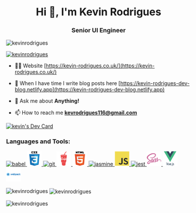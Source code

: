 <h1 align="center">Hi 👋, I'm Kevin Rodrigues</h1>
<h3 align="center">Senior UI Engineer</h3>

<p align="left"> <img src="https://komarev.com/ghpvc/?username=kevinrodrigues&label=Profile%20views&color=0e75b6&style=flat" alt="kevinrodrigues" /> </p>

<p align="left"> <a href="https://github.com/ryo-ma/github-profile-trophy"><img src="https://github-profile-trophy.vercel.app/?username=kevinrodrigues" alt="kevinrodrigues" /></a> </p>

- 👨‍💻 Website [https://kevin-rodrigues.co.uk/](https://kevin-rodrigues.co.uk/)

- 📝 When I have time I write blog posts here [https://kevin-rodrigues-dev-blog.netlify.app](https://kevin-rodrigues-dev-blog.netlify.app)

- 💬 Ask me about **Anything!**

- 📫 How to reach me **kevrodrigues116@gmail.com**

<a href="https://app.daily.dev/k_rod"><img src="https://api.daily.dev/devcards/0363869351364f8ca6fc6b1b93cb935a.png?r=k3o" width="400" alt="kevin's Dev Card"/></a>

<h3 align="left">Languages and Tools:</h3>
<p align="left"> <a href="https://babeljs.io/" target="_blank" rel="noreferrer"> <img src="https://www.vectorlogo.zone/logos/babeljs/babeljs-icon.svg" alt="babel" width="40" height="40"/> </a> <a href="https://www.w3schools.com/css/" target="_blank" rel="noreferrer"> <img src="https://raw.githubusercontent.com/devicons/devicon/master/icons/css3/css3-original-wordmark.svg" alt="css3" width="40" height="40"/> </a> <a href="https://git-scm.com/" target="_blank" rel="noreferrer"> <img src="https://www.vectorlogo.zone/logos/git-scm/git-scm-icon.svg" alt="git" width="40" height="40"/> </a> <a href="https://gulpjs.com" target="_blank" rel="noreferrer"> <img src="https://raw.githubusercontent.com/devicons/devicon/master/icons/gulp/gulp-plain.svg" alt="gulp" width="40" height="40"/> </a> <a href="https://www.w3.org/html/" target="_blank" rel="noreferrer"> <img src="https://raw.githubusercontent.com/devicons/devicon/master/icons/html5/html5-original-wordmark.svg" alt="html5" width="40" height="40"/> </a> <a href="https://jasmine.github.io/" target="_blank" rel="noreferrer"> <img src="https://www.vectorlogo.zone/logos/jasmine/jasmine-icon.svg" alt="jasmine" width="40" height="40"/> </a> <a href="https://developer.mozilla.org/en-US/docs/Web/JavaScript" target="_blank" rel="noreferrer"> <img src="https://raw.githubusercontent.com/devicons/devicon/master/icons/javascript/javascript-original.svg" alt="javascript" width="40" height="40"/> </a> <a href="https://jestjs.io" target="_blank" rel="noreferrer"> <img src="https://www.vectorlogo.zone/logos/jestjsio/jestjsio-icon.svg" alt="jest" width="40" height="40"/> </a> <a href="https://sass-lang.com" target="_blank" rel="noreferrer"> <img src="https://raw.githubusercontent.com/devicons/devicon/master/icons/sass/sass-original.svg" alt="sass" width="40" height="40"/> </a> <a href="https://vuejs.org/" target="_blank" rel="noreferrer"> <img src="https://raw.githubusercontent.com/devicons/devicon/master/icons/vuejs/vuejs-original-wordmark.svg" alt="vuejs" width="40" height="40"/> </a> <a href="https://webpack.js.org" target="_blank" rel="noreferrer"> <img src="https://raw.githubusercontent.com/devicons/devicon/d00d0969292a6569d45b06d3f350f463a0107b0d/icons/webpack/webpack-original-wordmark.svg" alt="webpack" width="40" height="40"/> </a> </p>

<p><img align="left" src="https://github-readme-stats.vercel.app/api/top-langs?username=kevinrodrigues&show_icons=true&locale=en&layout=compact" alt="kevinrodrigues" /></p>

<p>&nbsp;<img align="center" src="https://github-readme-stats.vercel.app/api?username=kevinrodrigues&show_icons=true&locale=en" alt="kevinrodrigues" /></p>

<p><img align="center" src="https://github-readme-streak-stats.herokuapp.com/?user=kevinrodrigues&" alt="kevinrodrigues" /></p>
